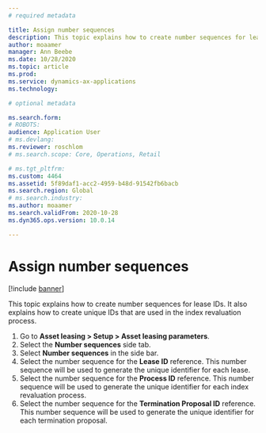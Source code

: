 ```yaml
---
# required metadata

title: Assign number sequences
description: This topic explains how to create number sequences for lease IDs. It also explains how to create unique IDs that are used in the index revaluation process.
author: moaamer
manager: Ann Beebe
ms.date: 10/28/2020
ms.topic: article
ms.prod: 
ms.service: dynamics-ax-applications
ms.technology: 

# optional metadata

ms.search.form: 
# ROBOTS: 
audience: Application User
# ms.devlang: 
ms.reviewer: roschlom
# ms.search.scope: Core, Operations, Retail

# ms.tgt_pltfrm: 
ms.custom: 4464
ms.assetid: 5f89daf1-acc2-4959-b48d-91542fb6bacb
ms.search.region: Global
# ms.search.industry: 
ms.author: moaamer
ms.search.validFrom: 2020-10-28
ms.dyn365.ops.version: 10.0.14

---
```


# Assign number sequences

[!include [banner](../includes/banner.md)]

This topic explains how to create number sequences for lease IDs. It also explains how to create unique IDs that are used in the index revaluation process.

1. Go to **Asset leasing \> Setup \> Asset leasing parameters**.
2. Select the **Number sequences** side tab.
3. Select **Number sequences** in the side bar.
4. Select the number sequence for the **Lease ID** reference. This number sequence will be used to generate the unique identifier for each lease.
5. Select the number sequence for the **Process ID** reference. This number sequence will be used to generate the unique identifier for each index revaluation process.
6. Select the number sequence for the **Termination Proposal ID** reference. This number sequence will be used to generate the unique identifier for each termination proposal. 
